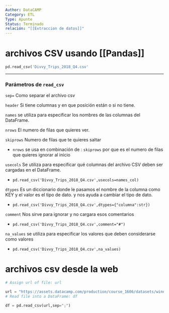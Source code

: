 ```yaml
---
Author: DataCAMP
Category: ETL
Type: Apunte
Status: Terminado
relación: "[[Extraccion de datos]]"
---
```

# archivos CSV usando [[Pandas]]

```python
pd.read_csv('Divvy_Trips_2018_Q4.csv'
```

---
### Parámetros de `read_csv`

`sep=` Como separar el archivo csv

`header` Si tiene columnas y en  que posición están o si no tiene.

`names` se utiliza para especificar los nombres de las columnas del DataFrame.

`nrows` El numero de filas que quieres ver.

`skiprows` Numero de filas que te quieres saltar
- `nrows` se usa en combinación de : `skiprows` por que es el numero de filas que quieres ignorar al inicio

`usecols` Se utiliza para especificar qué columnas del archivo CSV deben ser cargadas en el DataFrame.
- `pd.read_csv('Divvy_Trips_2018_Q4.csv',usecols=names_col)`

`dtypes` Es un diccionario donde le pasamos el nombre de la columna como KEY y el valor es el tipo de dato. y nos ayuda a cambiar el tipo de dato.
- `pd.read_csv('Divvy_Trips_2018_Q4.csv',dtypes={"columna":str})`

`comment` Nos sirve para ignorar y no cargara esos comentarios
- `pd.read_csv('Divvy_Trips_2018_Q4.csv',comment="#")`

`na_values` se utiliza para especificar los valores que deben considerarse como valores
- `pd.read_csv('Divvy_Trips_2018_Q4.csv',na_values)`

# archivos csv desde la web

```python
# Assign url of file: url

url = "https://assets.datacamp.com/production/course_1606/datasets/winequality-red.csv"
# Read file into a DataFrame: df

df = pd.read_csv(url,sep=";")
```


